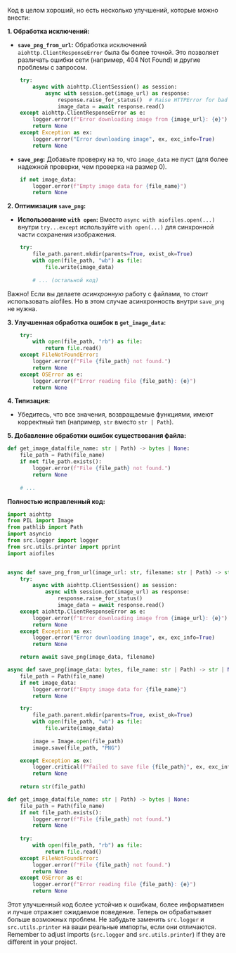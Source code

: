 Код в целом хороший, но есть несколько улучшений, которые можно внести:

**1. Обработка исключений:**

* **`save_png_from_url`:** Обработка исключений `aiohttp.ClientResponseError` была бы более точной.  Это позволяет различать ошибки сети (например, 404 Not Found) и другие проблемы с запросом.

```python
    try:
        async with aiohttp.ClientSession() as session:
            async with session.get(image_url) as response:
                response.raise_for_status()  # Raise HTTPError for bad responses (4xx or 5xx)
                image_data = await response.read()
    except aiohttp.ClientResponseError as e:
        logger.error(f"Error downloading image from {image_url}: {e}")
        return None
    except Exception as ex:
        logger.error("Error downloading image", ex, exc_info=True)
        return None
```

* **`save_png`:**  Добавьте проверку на то, что `image_data` не пуст (для более надежной проверки, чем проверка на размер 0).


```python
    if not image_data:
        logger.error(f"Empty image data for {file_name}")
        return None
```

**2. Оптимизация `save_png`:**


* **Использование `with open`:**  Вместо `async with aiofiles.open(...)` внутри `try...except`  используйте `with open(...)` для синхронной части сохранения изображения.


```python
    try:
        file_path.parent.mkdir(parents=True, exist_ok=True)
        with open(file_path, "wb") as file:
            file.write(image_data)
        
        # ... (остальной код)
```
Важно! Если вы делаете *асинхронную* работу с файлами, то стоит использовать aiofiles. Но в этом случае асинхронность  внутри `save_png` не нужна.


**3. Улучшенная обработка ошибок в `get_image_data`:**


```python
    try:
        with open(file_path, "rb") as file:
            return file.read()
    except FileNotFoundError:
        logger.error(f"File {file_path} not found.")
        return None
    except OSError as e:
        logger.error(f"Error reading file {file_path}: {e}")
        return None
```


**4. Типизация:**


*   Убедитесь, что все значения, возвращаемые функциями, имеют корректный тип (например, `str` вместо `str | Path`).


**5.  Добавление обработки ошибок существования файла:**

```python
def get_image_data(file_name: str | Path) -> bytes | None:
    file_path = Path(file_name)
    if not file_path.exists():
        logger.error(f"File {file_path} not found.")
        return None
    
    # ...
```


**Полностью исправленный код:**

```python
import aiohttp
from PIL import Image
from pathlib import Path
import asyncio
from src.logger import logger
from src.utils.printer import pprint
import aiofiles


async def save_png_from_url(image_url: str, filename: str | Path) -> str | None:
    try:
        async with aiohttp.ClientSession() as session:
            async with session.get(image_url) as response:
                response.raise_for_status()
                image_data = await response.read()
    except aiohttp.ClientResponseError as e:
        logger.error(f"Error downloading image from {image_url}: {e}")
        return None
    except Exception as ex:
        logger.error("Error downloading image", ex, exc_info=True)
        return None

    return await save_png(image_data, filename)

async def save_png(image_data: bytes, file_name: str | Path) -> str | None:
    file_path = Path(file_name)
    if not image_data:
        logger.error(f"Empty image data for {file_name}")
        return None

    try:
        file_path.parent.mkdir(parents=True, exist_ok=True)
        with open(file_path, "wb") as file:
            file.write(image_data)
        
        image = Image.open(file_path)
        image.save(file_path, "PNG")

    except Exception as ex:
        logger.critical(f"Failed to save file {file_path}", ex, exc_info=True)
        return None
    
    return str(file_path)

def get_image_data(file_name: str | Path) -> bytes | None:
    file_path = Path(file_name)
    if not file_path.exists():
        logger.error(f"File {file_path} not found.")
        return None
    
    try:
        with open(file_path, "rb") as file:
            return file.read()
    except FileNotFoundError:
        logger.error(f"File {file_path} not found.")
        return None
    except OSError as e:
        logger.error(f"Error reading file {file_path}: {e}")
        return None
```

Этот улучшенный код более устойчив к ошибкам, более информативен и лучше отражает ожидаемое поведение.  Теперь он обрабатывает больше возможных проблем.  Не забудьте заменить `src.logger` и `src.utils.printer` на ваши реальные импорты, если они отличаются. Remember to adjust imports (`src.logger` and `src.utils.printer`) if they are different in your project.
